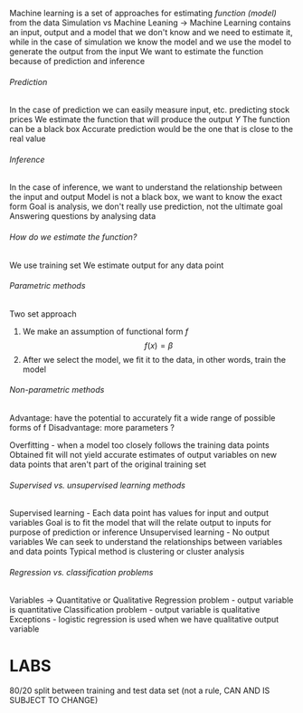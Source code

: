 Machine learning is a set of approaches for estimating *function (model)* from the data
Simulation vs Machine Leaning -> Machine Learning contains an input, output and a model that we don't know and we need to estimate it, while in the case of simulation we know the model and we use the model to generate the output from the input
We want to estimate the function because of prediction and inference

###### Prediction
In the case of prediction we can easily measure input, etc. predicting stock prices
We estimate the function that will produce the output *Y*
The function can be a black box
Accurate prediction would be the one that is close to the real value

###### Inference
In the case of inference, we want to understand the relationship between the input and output
Model is not a black box, we want to know the exact form
Goal is analysis, we don't really use prediction, not the ultimate goal
Answering questions by analysing data

###### How do we estimate the function?
We use training set
We estimate output for any data point

###### Parametric methods
Two set approach
1. We make an assumption of functional form *f*$$f(x) = β$$
2. After we select the model, we fit it to the data, in other words, train the model
###### Non-parametric methods
Advantage: have the potential to accurately fit a wide range of possible forms of f
Disadvantage: more parameters ?

Overfitting - when a model too closely follows the training data points
Obtained fit will not yield accurate estimates of output variables on new data points that aren't part of the original training set

###### Supervised vs. unsupervised learning methods
Supervised learning - Each data point has values for input and output variables
Goal is to fit the model that will the relate output to inputs for purpose of prediction or inference
Unsupervised learning - No output variables
We can seek to understand the relationships between variables and data points
Typical method is clustering or cluster analysis
###### Regression vs. classification problems
Variables -> Quantitative or Qualitative
Regression problem - output variable is quantitative
Classification problem - output variable is qualitative
Exceptions - logistic regression is used when we have qualitative output variable
# LABS
80/20 split between training and test data set (not a rule, CAN AND IS SUBJECT TO CHANGE)
